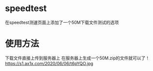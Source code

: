 # speedtest
在speedtest测速页面上添加了一个50M下载文件测试的选项

# 使用方法
下载文件直接上传到服务器上
在服务器上生成一个50M.zip的文件就可以了！
<img>https://s1.ax1x.com/2020/06/06/t6pYQO.jpg</img>
